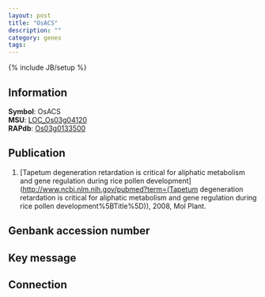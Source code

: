 ```yaml
---
layout: post
title: "OsACS"
description: ""
category: genes
tags: 
---
```

{% include JB/setup %}

## Information
__Symbol__: OsACS  
__MSU__: [LOC_Os03g04120](http://rice.plantbiology.msu.edu/cgi-bin/ORF_infopage.cgi?orf=LOC_Os03g04120)  
__RAPdb__: [Os03g0133500](http://rapdb.dna.affrc.go.jp/viewer/gbrowse_details/irgsp1?name=Os03g0133500)  

## Publication
1. [Tapetum degeneration retardation is critical for aliphatic metabolism and gene regulation during rice pollen development](http://www.ncbi.nlm.nih.gov/pubmed?term=(Tapetum degeneration retardation is critical for aliphatic metabolism and gene regulation during rice pollen development%5BTitle%5D)), 2008, Mol Plant.

## Genbank accession number

## Key message

## Connection


